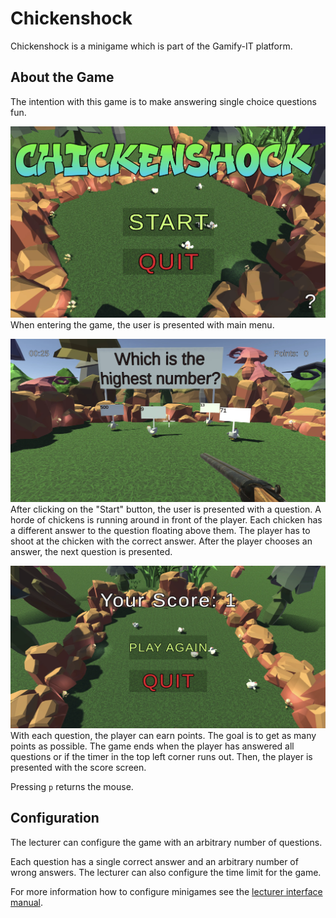 # Chickenshock

Chickenshock is a minigame which is part of the Gamify-IT platform.

## About the Game

The intention with this game is to make answering single choice questions fun.

![main menu screenshot](assets/chickenshock_main_menu.webp)
When entering the game, the user is presented with main menu.

![game screenshot](assets/chickenshock_game.webp)
After clicking on the "Start" button, the user is presented with a question.
A horde of chickens is running around in front of the player.
Each chicken has a different answer to the question floating above them.
The player has to shoot at the chicken with the correct answer.
After the player chooses an answer, the next question is presented.

![end screen screenshot](assets/chickenshock_end_screen.webp)
With each question, the player can earn points.
The goal is to get as many points as possible.
The game ends when the player has answered all questions or if the timer in the top left corner runs out.
Then, the player is presented with the score screen.

Pressing `p` returns the mouse.

## Configuration

The lecturer can configure the game with an arbitrary number of questions.

Each question has a single correct answer and an arbitrary number of wrong answers.
The lecturer can also configure the time limit for the game.

For more information how to configure minigames see the [lecturer interface manual](../lecturer-interface/README.md).
